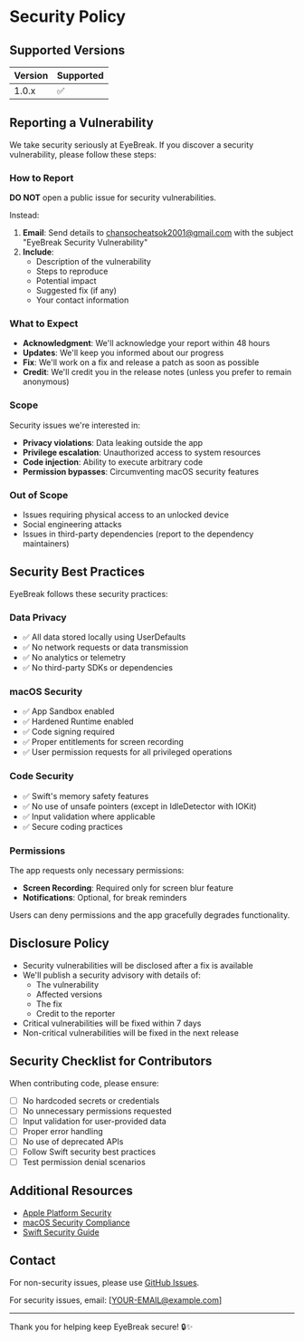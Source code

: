 # Security Policy

## Supported Versions

| Version | Supported          |
| ------- | ------------------ |
| 1.0.x   | :white_check_mark: |

## Reporting a Vulnerability

We take security seriously at EyeBreak. If you discover a security vulnerability, please follow these steps:

### How to Report

**DO NOT** open a public issue for security vulnerabilities.

Instead:

1. **Email**: Send details to [chansocheatsok2001@gmail.com](mailto:chansocheatsok2001@gmail.com) with the subject "EyeBreak Security Vulnerability"
2. **Include**:
   - Description of the vulnerability
   - Steps to reproduce
   - Potential impact
   - Suggested fix (if any)
   - Your contact information

### What to Expect

- **Acknowledgment**: We'll acknowledge your report within 48 hours
- **Updates**: We'll keep you informed about our progress
- **Fix**: We'll work on a fix and release a patch as soon as possible
- **Credit**: We'll credit you in the release notes (unless you prefer to remain anonymous)

### Scope

Security issues we're interested in:

- **Privacy violations**: Data leaking outside the app
- **Privilege escalation**: Unauthorized access to system resources
- **Code injection**: Ability to execute arbitrary code
- **Permission bypasses**: Circumventing macOS security features

### Out of Scope

- Issues requiring physical access to an unlocked device
- Social engineering attacks
- Issues in third-party dependencies (report to the dependency maintainers)

## Security Best Practices

EyeBreak follows these security practices:

### Data Privacy
- ✅ All data stored locally using UserDefaults
- ✅ No network requests or data transmission
- ✅ No analytics or telemetry
- ✅ No third-party SDKs or dependencies

### macOS Security
- ✅ App Sandbox enabled
- ✅ Hardened Runtime enabled
- ✅ Code signing required
- ✅ Proper entitlements for screen recording
- ✅ User permission requests for all privileged operations

### Code Security
- ✅ Swift's memory safety features
- ✅ No use of unsafe pointers (except in IdleDetector with IOKit)
- ✅ Input validation where applicable
- ✅ Secure coding practices

### Permissions
The app requests only necessary permissions:
- **Screen Recording**: Required only for screen blur feature
- **Notifications**: Optional, for break reminders

Users can deny permissions and the app gracefully degrades functionality.

## Disclosure Policy

- Security vulnerabilities will be disclosed after a fix is available
- We'll publish a security advisory with details of:
  - The vulnerability
  - Affected versions
  - The fix
  - Credit to the reporter
- Critical vulnerabilities will be fixed within 7 days
- Non-critical vulnerabilities will be fixed in the next release

## Security Checklist for Contributors

When contributing code, please ensure:

- [ ] No hardcoded secrets or credentials
- [ ] No unnecessary permissions requested
- [ ] Input validation for user-provided data
- [ ] Proper error handling
- [ ] No use of deprecated APIs
- [ ] Follow Swift security best practices
- [ ] Test permission denial scenarios

## Additional Resources

- [Apple Platform Security](https://support.apple.com/guide/security/welcome/web)
- [macOS Security Compliance](https://developer.apple.com/documentation/security)
- [Swift Security Guide](https://swift.org/documentation/security/)

## Contact

For non-security issues, please use [GitHub Issues](https://github.com/cheat2001/eyebreak/issues).

For security issues, email: [YOUR-EMAIL@example.com]

---

Thank you for helping keep EyeBreak secure! 🔒✨
